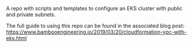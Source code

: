 A repo with scripts and templates to configure an EKS cluster with public and private subnets.

The full guide to using this repo can be found in the associated blog 
post: https://www.bambooengineering.io/2019/03/20/cloudformation-vpc-with-eks.html
